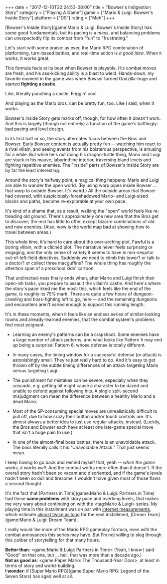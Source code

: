 +++
date = "2017-12-10T22:24:53-08:00"
title = "Bowser's Indigestion Story"
category = ["Playing A Game"]
game = ["Mario & Luigi: Bowser's Inside Story"]
platform = ["DS"]
rating = ["Meh"]
+++

[Bowser's Inside Story](game:Mario & Luigi: Bowser's Inside Story) has some good fundamentals, but its pacing is a <i>mess</i>, and balancing problems can unexpectedly flip its combat from "fun" to "frustrating."

Let's start with some praise: as ever, the Mario RPG combination of platforming, turn-based battles, and real-time action is <i>a good idea</i>.  When it works, it works great.

This formula feels at its best when Bowser is playable.  His combat moves are fresh, and his ass-kicking ability is a blast to wield.  Hands-down, my favorite moment in the game was when Bowser turned Godzilla-huge and started <b>fighting a castle</b>.

Like, literally punching a castle.  Friggin' cool.

And playing as the Mario bros. can be pretty fun, too.  Like I said, when it works.

Bowser's Inside Story gets marks off, though, for how often it <i>doesn't</i> work.  And this is largely (though not entirely) a function of the game's bafflingly-bad pacing and level design.

In its first half or so, the story alternates focus between the Bros and Bowser.  Early Bowser content is actually pretty fun -- watching him react to a rival villain, and seeing events from his boisterous perspective, is amusing for a while.  But while he's out doing his dragon-turtle thing, Mario and Luigi are stuck in his mauve, labyrinthine interior, traversing bland levels and fighting repetitive enemies.  The "inside" parts of Bowser's Inside Story are by far the least interesting.

Around the story's halfway point, a magical thing happens: Mario and Luigi are able to wander the open world.  (By using warp pipes inside Bowser ... that warp to outside Bowser.  It's weird.)  All the outside areas that Bowser had covered, with suspiciously-foreshadowed Mario- and Luigi-sized blocks and paths, become re-explorable at your own pace.

It's kind of a shame that, as a result, walking the "open" world feels like re-treading old ground.  There's approximately one new area that the Bros get to discover; the rest has little to offer, except bizarre combinations of old and new enemies.  (Also, wow is the world map bad at showing how to travel between areas.)

This whole time, it's hard to care about the over-arching plot.  Fawful is a boring villain, with a clich&eacute;d plot.  The narrative never feels surprising or engaging, and the only sense of variety it seems to have is non-sequitur out-of-left-field directives.  Suddenly we need to climb this tower? or talk to a doctor? or collect three macguffins?  The whole thing has roughly the attention span of a preschool kids' cartoon.

That undirected-ness finally ends when, after Mario and Luigi finish their open-ish tasks, you prepare to assault the villain's castle.  And here's where the story's pace irked me the most: this, which feels like the end of the game, is roughly its 75% mark.  There are quite a few hours of dungeon-crawling and boss-fighting left to go, here -- and the remaining dungeons and encounters aren't varied enough to support this running length.

It's in these moments, when it feels like an endless series of similar-looking rooms and already-learned enemies, that the combat system's problems feel most poignant.

* Learning an enemy's patterns can be a crapshoot.  Some enemies have a large number of attack patterns, and what looks like Pattern 5 may end up being a surprise! Pattern 6, whose defense is totally different.

* In many cases, the timing window for a successful defense (or attack) is astonishingly small.  They're just really hard to do.  And it's easy to get thrown off by the subtle timing differences of an attack targeting Mario versus targeting Luigi.

* The punishment for mistakes can be severe, especially when they <i>cascade</i>, e.g. getting hit might cause a character to be dazed and unable to defend against following hits.  A single split-second misjudgment can mean the difference between a healthy Mario and a dead Mario.

* Most of the SP-consuming special moves are unrealistically difficult to pull off, due to how crazy their button and/or touch controls are.  It's almost always a better idea to just use regular attacks, instead.  (Luckily, the Bros and Bowser each have at least one late-game special move that isn't a huge pain to use.)

* In one of the almost-final boss battles, there is an unavoidable attack.  The boss literally calls it his "Unavoidable Attack."  That just seems mean.

I keep having to go back and remind myself that, yeah -- <i>when the game works, it works well.</i>  And the combat works more often than it doesn't.  If the overall story hadn't been so vacant and disoriented, and if the game's levels hadn't been so dull and tiresome, I wouldn't have given most of those flaws a second thought.

It's the fact that [Partners in Time](game:Mario & Luigi: Partners in Time) had these <b>same problems</b> with story pace and overlong levels, that makes me very wary about continuing on with the <tag:Mario & Luigi> series.  My playing time in this installment was on par with <a href="https://howlongtobeat.com/game.php?id=5619">internet measurements</a>, which estimate <a href="https://howlongtobeat.com/game.php?id=5620">almost twice as long</a> for the next installment, [Dream Team](game:Mario & Luigi: Dream Team).

I really would like more of the Mario RPG gameplay formula, even with the combat annoyances this series may have.  But I'm not willing to slog through this caliber of storytelling for that many hours.

<b>Better than</b>: <game:Mario & Luigi: Partners in Time> (Yeah, I know I said "Good" on that one, but ... hell, that was more than a decade ago.)  
<b>Not as good as</b>: <game:Paper Mario: The Thousand-Year Door>, at least in terms of story and world-building.  
<b>I wonder</b>: if [Super Mario RPG](game:Super Mario RPG: Legend of the Seven Stars) has aged well at all.
